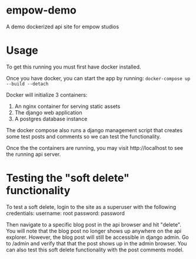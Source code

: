 # empow-demo
A demo dockerized api site for empow studios

# Usage
To get this running you must first have docker installed.

Once you have docker, you can start the app by running: `docker-compose up --build --detach`

Docker will initialize 3 containers:
1. An nginx container for serving static assets
2. The django web application
3. A postgres database instance


The docker compose also runs a django management script that creates some test posts and comments so we can test the functionality.

Once the the containers are running, you may visit http://localhost to see the running api server.


# Testing the "soft delete" functionality
To test a soft delete, login to the site as a superuser with the following credentials:
username: root
password: password

Then navigate to a specific blog post in the api browser and hit "delete". You will note that the blog post no longer shows up anywhere on the api explorer. However, the blog post will still be accessible in django admin. Go to /admin and verify that that the post shows up in the admin browser.
You can also test this soft delete functionality with the post comments model.
